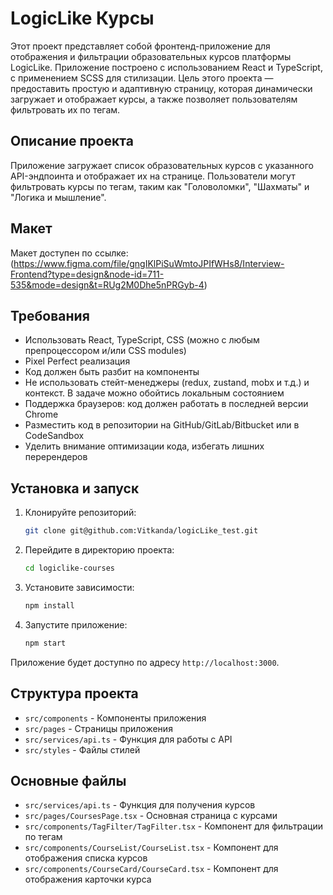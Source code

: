 # LogicLike Курсы

Этот проект представляет собой фронтенд-приложение для отображения и фильтрации образовательных курсов платформы LogicLike. Приложение построено с использованием React и TypeScript, с применением SCSS для стилизации. Цель этого проекта — предоставить простую и адаптивную страницу, которая динамически загружает и отображает курсы, а также позволяет пользователям фильтровать их по тегам.

## Описание проекта

Приложение загружает список образовательных курсов с указанного API-эндпоинта и отображает их на странице. Пользователи могут фильтровать курсы по тегам, таким как "Головоломки", "Шахматы" и "Логика и мышление".

## Макет

Макет доступен по ссылке: (https://www.figma.com/file/gngIKlPiSuWmtoJPIfWHs8/Interview-Frontend?type=design&node-id=711-535&mode=design&t=RUg2M0Dhe5nPRGyb-4)

## Требования

- Использовать React, TypeScript, CSS (можно с любым препроцессором и/или CSS modules)
- Pixel Perfect реализация
- Код должен быть разбит на компоненты
- Не использовать стейт-менеджеры (redux, zustand, mobx и т.д.) и контекст. В задаче можно обойтись локальным состоянием
- Поддержка браузеров: код должен работать в последней версии Chrome
- Разместить код в репозитории на GitHub/GitLab/Bitbucket или в CodeSandbox
- Уделить внимание оптимизации кода, избегать лишних перерендеров

## Установка и запуск

1. Клонируйте репозиторий:

   ```bash
   git clone git@github.com:Vitkanda/logicLike_test.git
   ```

2. Перейдите в директорию проекта:

   ```bash
   cd logiclike-courses
   ```

3. Установите зависимости:

   ```bash
   npm install
   ```

4. Запустите приложение:
   ```bash
   npm start
   ```

Приложение будет доступно по адресу `http://localhost:3000`.

## Структура проекта

- `src/components` - Компоненты приложения
- `src/pages` - Страницы приложения
- `src/services/api.ts` - Функция для работы с API
- `src/styles` - Файлы стилей

## Основные файлы

- `src/services/api.ts` - Функция для получения курсов
- `src/pages/CoursesPage.tsx` - Основная страница с курсами
- `src/components/TagFilter/TagFilter.tsx` - Компонент для фильтрации по тегам
- `src/components/CourseList/CourseList.tsx` - Компонент для отображения списка курсов
- `src/components/CourseCard/CourseCard.tsx` - Компонент для отображения карточки курса

